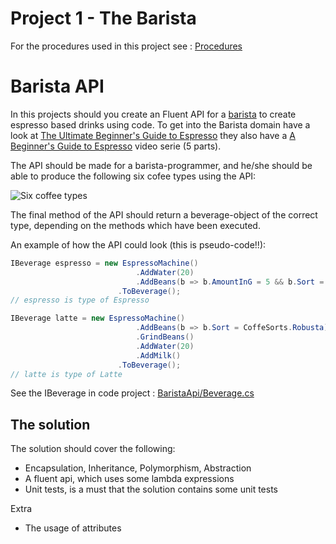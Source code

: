 # Project 1 - The Barista
For the procedures used in this project see : [Procedures](Procedures.md)

# Barista API
In this projects should you create an Fluent API for a [barista](https://en.wikipedia.org/wiki/Barista) to create espresso based drinks using code. To get into the Barista domain have a look at [The Ultimate Beginner's Guide to Espresso](https://prima-coffee.com/learn/section/espresso) they also have a [A Beginner's Guide to Espresso](https://www.youtube.com/watch?v=-kd-zX-JOVU) video serie (5 parts).

The API should be made for a barista-programmer, and he/she should be able to produce the following six cofee types using the API:

![Six coffee types](https://www.latteartguide.com/wp-content/uploads/2016/01/different-types-of-coffee-infograph.jpg)

The final method of the API should return a beverage-object of the correct type, depending on the methods which have been executed.

An example of how the API could look (this is pseudo-code!!):

```c#
IBeverage espresso = new EspressoMachine()
                            .AddWater(20)
                            .AddBeans(b => b.AmountInG = 5 && b.Sort = CoffeSorts.Robusta)
                        .ToBeverage();
// espresso is type of Espresso

IBeverage latte = new EspressoMachine()
                            .AddBeans(b => b.Sort = CoffeSorts.Robusta)
                            .GrindBeans()
                            .AddWater(20)
                            .AddMilk()
                        .ToBeverage();
// latte is type of Latte
```

See the IBeverage in code project : [BaristaApi/Beverage.cs](BaristaApi/Beverage.cs)

## The solution 

The solution should cover the following:

- Encapsulation, Inheritance, Polymorphism, Abstraction
- A fluent api, which uses some lambda expressions
- Unit tests, is a must that the solution contains some unit tests

Extra

- The usage of attributes

